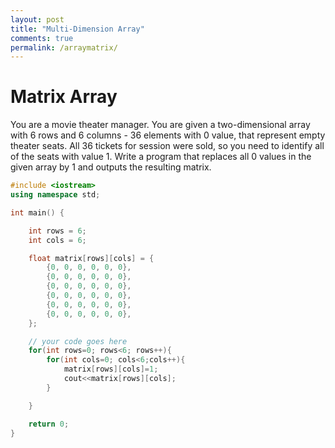 ```yaml
---
layout: post
title: "Multi-Dimension Array"
comments: true
permalink: /arraymatrix/
---
```

# Matrix Array
You are a movie theater manager.
You are given a two-dimensional array with 6 rows and 6 columns - 36 elements with 0 value, that represent empty theater seats.
All 36 tickets for session were sold, so you need to identify all of the seats with value 1.
Write a program that replaces all 0 values in the given array by 1 and outputs the resulting matrix.

```cpp
#include <iostream>
using namespace std;

int main() {

    int rows = 6;
    int cols = 6;

    float matrix[rows][cols] = {
        {0, 0, 0, 0, 0, 0},
        {0, 0, 0, 0, 0, 0},
        {0, 0, 0, 0, 0, 0},
        {0, 0, 0, 0, 0, 0},
        {0, 0, 0, 0, 0, 0},
        {0, 0, 0, 0, 0, 0},
    };

    // your code goes here
    for(int rows=0; rows<6; rows++){
    	for(int cols=0; cols<6;cols++){
    		matrix[rows][cols]=1;
    		cout<<matrix[rows][cols];
    	}

    }

	return 0;
}
```
